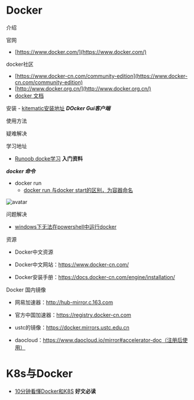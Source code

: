 # Docker

介绍

官网
   - [https://www.docker.com/](https://www.docker.com/) 

docker社区
   - [https://www.docker-cn.com/community-edition](https://www.docker-cn.com/community-edition) 
   - [http://www.docker.org.cn/](http://www.docker.org.cn/)
   - [docker 文档](https://docs.docker.com/)

安装
    - [kitematic安装地址](https://github.com/docker/kitematic) ***DOcker Gui客户端***

使用方法


疑难解决

学习地址
   - [Runoob docke学习](<http://www.runoob.com/docker/docker-tutorial.html> ) **入门资料**




***docker 命令***

- docker run
   - [docker run 与docker start的区别，为容器命名](https://juejin.im/post/5a990840518825557a2e67bb)

![avatar](https://github.com/sanwancoder/it_study_lib/blob/master/images/dockerrun.png?raw=true)







问题解决

- [windows下无法在powershell中运行docker ](<https://zhidao.baidu.com/question/2120616223445311987.html>)







资源

- Docker中文资源

- Docker中文网站：https://www.docker-cn.com/

- Docker安装手册：https://docs.docker-cn.com/engine/installation/


Docker 国内镜像

- 网易加速器：http://hub-mirror.c.163.com

- 官方中国加速器：https://registry.docker-cn.com

- ustc的镜像：https://docker.mirrors.ustc.edu.cn

- daocloud：https://www.daocloud.io/mirror#accelerator-doc（注册后使用）






# K8s与Docker

- [10分钟看懂Docker和K8S](https://zhuanlan.zhihu.com/p/53260098) **好文必读**



